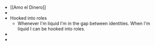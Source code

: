 - [[Amo el Dinero]]
-
- Hooked into roles
	- Whenever I'm liquid I'm in the gap between identities. When I'm liquid I can be hooked into roles.
-
-